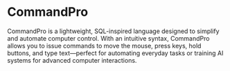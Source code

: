 # CommandPro
CommandPro is a lightweight, SQL-inspired language designed to simplify and automate computer control. With an intuitive syntax, CommandPro allows you to issue commands to move the mouse, press keys, hold buttons, and type text—perfect for automating everyday tasks or training AI systems for advanced computer interactions.
